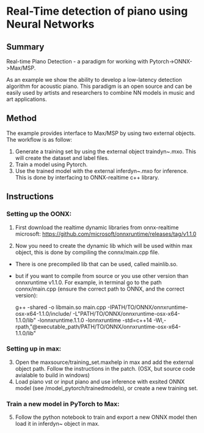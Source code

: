 
# Real-Time detection of piano using Neural Networks

## Summary
Real-time Piano Detection - a paradigm for working with Pytorch->ONNX->Max/MSP.

As an example we show the ability to develop a low-latency detection algorithm for acoustic piano.
This paradigm is an open source and can be easily used by artists and researchers to combine NN models
in music and art applications.

## Method

The example provides interface to Max/MSP by using two external objects. The workflow is as follow:

1. Generate a training set by using the external object traindyn~.mxo. This will create the dataset and label files.
2. Train a model using Pytorch.
3. Use the trained model with the external inferdyn~.mxo for inference. This is done by interfacing to ONNX-realtime c++ library. 


## Instructions 

### Setting up the OONX: 
1. First download the realtime dynamic libraries from onnx-realtime microsoft:     https://github.com/microsoft/onnxruntime/releases/tag/v1.1.0 

2. Now you need to create the dynamic lib which will be used within max object, this is done by compiling the connx/main.cpp file.
- There is one precompiled lib that can be used, called mainlib.so.
- but if you want to compile from source or you use other version than onnxruntime v1.1.0.
    For example, in terminal go to the path connx/main.cpp  (ensure the correct path to ONNX, and the correct   
    version):

    g++ -shared -o libmain.so main.cpp -IPATH/TO/ONNX/onnxruntime-osx-x64-1.1.0/include/ -L"PATH/TO/ONNX/onnxruntime-osx-x64-     1.1.0/lib" -lonnxruntime.1.1.0 -lonnxruntime -std=c++14 -Wl,-rpath,"@executable_path/PATH/TO/ONNX/onnxruntime-osx-x64-    
    1.1.0/lib"


### Setting up in max: 
3. Open the maxsource/training_set.maxhelp in max and add the external object path. Follow the instructions in the patch.
(OSX, but source code avialable to build in windows)
4. Load piano vst or input piano and use inference with exsited ONNX model (see /model_pytorch/trainedmodels), or create a new training set.

### Train a new model in PyTorch to Max:
5. Follow the python notebook to train and export a new ONNX model then load it in inferdyn~ object in max.


